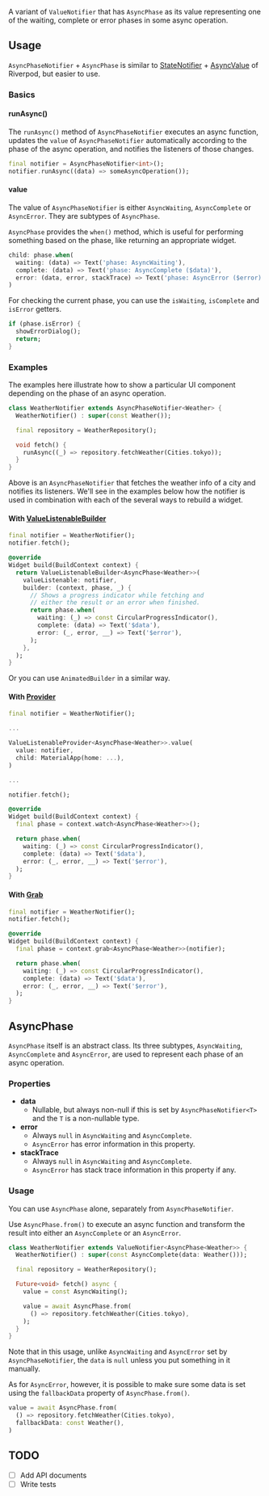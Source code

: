 A variant of `ValueNotifier` that has `AsyncPhase` as its value representing one of
the waiting, complete or error phases in some async operation.

## Usage

`AsyncPhaseNotifier` + `AsyncPhase` is similar to [StateNotifier][state_notifier] +
[AsyncValue][async_value] of Riverpod, but easier to use.

[state_notifier]: https://pub.dev/packages/state_notifier
[async_value]: https://pub.dev/documentation/riverpod/latest/riverpod/AsyncValue-class.html

### Basics

#### runAsync()

The `runAsync()` method of `AsyncPhaseNotifier` executes an async function, updates
the `value` of `AsyncPhaseNotifier` automatically according to the phase of the
async operation, and notifies the listeners of those changes.

```dart
final notifier = AsyncPhaseNotifier<int>();
notifier.runAsync((data) => someAsyncOperation());
```

#### value

The value of `AsyncPhaseNotifier` is either `AsyncWaiting`, `AsyncComplete` or
`AsyncError`. They are subtypes of `AsyncPhase`.

`AsyncPhase` provides the `when()` method, which is useful for performing something
based on the phase, like returning an appropriate widget.

```dart
child: phase.when(
  waiting: (data) => Text('phase: AsyncWaiting'),
  complete: (data) => Text('phase: AsyncComplete ($data)'),
  error: (data, error, stackTrace) => Text('phase: AsyncError ($error)'),
)
```

For checking the current phase, you can use the `isWaiting`, `isComplete` and
`isError` getters.

```dart
if (phase.isError) {
  showErrorDialog();
  return;
}
```

### Examples

The examples here illustrate how to show a particular UI component depending on the
phase of an async operation. 

```dart
class WeatherNotifier extends AsyncPhaseNotifier<Weather> {
  WeatherNotifier() : super(const Weather());

  final repository = WeatherRepository();

  void fetch() {
    runAsync((_) => repository.fetchWeather(Cities.tokyo));
  }
}
```

Above is an `AsyncPhaseNotifier` that fetches the weather info of a city and notifies
its listeners. We'll see in the examples below how the notifier is used in combination
with each of the several ways to rebuild a widget.

#### With [ValueListenableBuilder][value_listenable_builder]

[value_listenable_builder]: https://api.flutter.dev/flutter/widgets/ValueListenableBuilder-class.html

```dart
final notifier = WeatherNotifier();
notifier.fetch();
```

```dart
@override
Widget build(BuildContext context) {
  return ValueListenableBuilder<AsyncPhase<Weather>>(
    valueListenable: notifier,
    builder: (context, phase, _) {
      // Shows a progress indicator while fetching and
      // either the result or an error when finished.
      return phase.when(
        waiting: (_) => const CircularProgressIndicator(),
        complete: (data) => Text('$data'),
        error: (_, error, __) => Text('$error'),
      );
    },
  ); 
}
```

Or you can use `AnimatedBuilder` in a similar way.

#### With [Provider][provider]

[provider]: https://pub.dev/packages/provider

```dart
final notifier = WeatherNotifier();

...

ValueListenableProvider<AsyncPhase<Weather>>.value(
  value: notifier,
  child: MaterialApp(home: ...),
)

...

notifier.fetch();
```

```dart
@override
Widget build(BuildContext context) {
  final phase = context.watch<AsyncPhase<Weather>>();

  return phase.when(
    waiting: (_) => const CircularProgressIndicator(),
    complete: (data) => Text('$data'),
    error: (_, error, __) => Text('$error'),
  );
}
```

#### With [Grab][grab]

[grab]: https://pub.dev/packages/grab

```dart
final notifier = WeatherNotifier();
notifier.fetch();
```

```dart
@override
Widget build(BuildContext context) {
  final phase = context.grab<AsyncPhase<Weather>>(notifier);

  return phase.when(
    waiting: (_) => const CircularProgressIndicator(),
    complete: (data) => Text('$data'),
    error: (_, error, __) => Text('$error'),
  );
}
```

## AsyncPhase

`AsyncPhase` itself is an abstract class. Its three subtypes, `AsyncWaiting`, `AsyncComplete`
and `AsyncError`, are used to represent each phase of an async operation.

### Properties

- **data**
    - Nullable, but always non-null if this is set by `AsyncPhaseNotifier<T>`
      and the `T` is a non-nullable type.
- **error**
    - Always `null` in `AsyncWaiting` and `AsyncComplete`.
    - `AsyncError` has error information in this property.
- **stackTrace**
    - Always `null` in `AsyncWaiting` and `AsyncComplete`.
    - `AsyncError` has stack trace information in this property if any.

### Usage

You can use `AsyncPhase` alone, separately from `AsyncPhaseNotifier`.

Use `AsyncPhase.from()` to execute an async function and transform the result into
either an `AsyncComplete` or an `AsyncError`.

```dart
class WeatherNotifier extends ValueNotifier<AsyncPhase<Weather>> {
  WeatherNotifier() : super(const AsyncComplete(data: Weather()));

  final repository = WeatherRepository();

  Future<void> fetch() async {
    value = const AsyncWaiting();

    value = await AsyncPhase.from(
      () => repository.fetchWeather(Cities.tokyo),
    );
  }
}
```

Note that in this usage, unlike `AsyncWaiting` and `AsyncError` set by `AsyncPhaseNotifier`,
the `data` is `null` unless you put something in it manually.

As for `AsyncError`, however, it is possible to make sure some data is set using the
`fallbackData` property of `AsyncPhase.from()`.

```dart
value = await AsyncPhase.from(
  () => repository.fetchWeather(Cities.tokyo),
  fallbackData: const Weather(),
)
```

## TODO

- [ ] Add API documents
- [ ] Write tests
